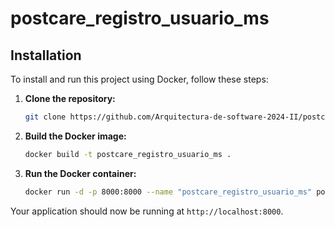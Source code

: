 # postcare_registro_usuario_ms
## Installation

To install and run this project using Docker, follow these steps:

1. **Clone the repository:**
    ```sh
    git clone https://github.com/Arquitectura-de-software-2024-II/postcare_registro_usuario_ms.git .
    ```

2. **Build the Docker image:**
    ```sh
    docker build -t postcare_registro_usuario_ms .
    ```

3. **Run the Docker container:**
    ```sh
    docker run -d -p 8000:8000 --name "postcare_registro_usuario_ms" postcare_registro_usuario_ms
    ```

Your application should now be running at `http://localhost:8000`.